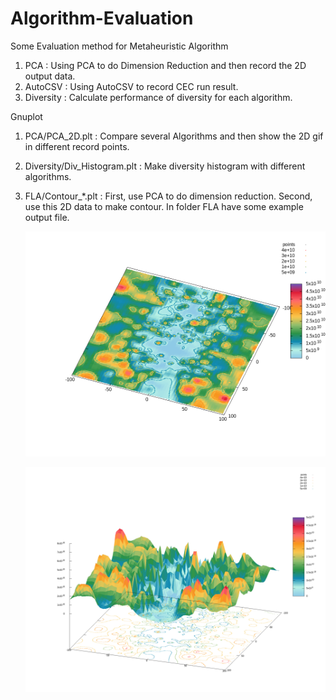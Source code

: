# Algorithm-Evaluation
Some Evaluation method for Metaheuristic Algorithm


1. PCA : Using PCA to do Dimension Reduction and then record the 2D output data.
2. AutoCSV : Using AutoCSV to record CEC run result.
3. Diversity : Calculate performance of  diversity for each algorithm.




Gnuplot 
1. PCA/PCA_2D.plt : Compare several Algorithms and then show the 2D gif in different record points.
2. Diversity/Div_Histogram.plt : Make diversity histogram with different algorithms.
3. FLA/Contour_*.plt : First, use PCA to do dimension reduction. Second, use this 2D data to make contour.
   In folder FLA have some example output file.

   ![image](https://github.com/james093131/Algorithm-Evaluation/blob/main/FLA/Sample_Contour_360.gif)


   ![image](https://github.com/james093131/Algorithm-Evaluation/blob/main/FLA/Sample_Contour.png)

